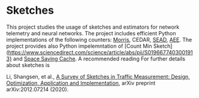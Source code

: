 # Sketches

This project studies the usage of sketches and estimators for network telemetry and neural networks.
The project includes efficient Python implementations of the following counters: [Morris](https://www.inf.ed.ac.uk/teaching/courses/exc/reading/morris.pdf), CEDAR, [SEAD](https://ieeexplore.ieee.org/document/9537736), [AEE](https://www.researchgate.net/publication/340859493_Faster_and_More_Accurate_Measurement_through_Additive-Error_Counters).
The project provides also Python impelemntation of [Count Min Sketch](https://www.sciencedirect.com/science/article/abs/pii/S0196677403001913} and [Space Saving Cache](https://www.cse.ust.hk/~raywong/comp5331/References/EfficientComputationOfFrequentAndTop-kElementsInDataStreams.pdf).
A recommended reading For further details about sketches is

Li, Shangsen, et al., [A Survey of Sketches in Traffic Measurement:
Design, Optimization, Application and Implementation](https://arxiv.org/pdf/2012.07214.pdf), arXiv preprint arXiv:2012.07214 (2020).
